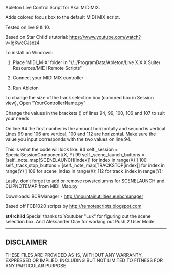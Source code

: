 Ableton Live Control Script for Akai MIDIMIX.

Adds colored focus box to the default MIDI MIX script.

Tested on live 9 & 10.

Based on Star Child's tutorial: https://www.youtube.com/watch?v=IgKwcCJsoz4


To install on Windows:

  1. Place 'MIDI_MIX' folder in "//../ProgramData/Ableton/Live X.X.X Suite/     Resources/MIDI Remote Scripts"

  2. Connect your MIDI MIX controller

  3. Run Ableton





To change the size of the track selection box (coloured box in Session view),
Open “YourControllerName.py”

Change the values in the brackets () of lines 94, 99, 100, 106 and 107 to suit your needs

On line 94 the first number is the amount horizontally and second is vertical.
Lines 99 and 106 are vertical,
100 and 112 are horizontal.
Make sure the value you input corresponds with the two values on line 94.


This is what the code will look like:
94        self._session = SpecialSessionComponent(X, Y)
99        self._scene_launch_buttons = [self._note_map[SCENELAUNCH[index]] for index in range(X) ]
100       self._track_stop_buttons = [self._note_map[TRACKSTOP[index]] for index in range(Y) ]
106       for scene_index in range(X):
112       for track_index in range(Y):

Lastly, don’t forget to add or remove rows/columns for SCENELAUNCH and CLIPNOTEMAP from MIDI_Map.py


Downloads:
BCRManager - 	    http://mountainutilities.eu/bcmanager

Based off FCB1020 scripts by http://remotescripts.blogspot.com

**st4rchild**
Special thanks to Youtuber "Lux" for figuring out the scene selection box.
And Aleksander Olav for working out Push 2 User Mode.

  ----------
  DISCLAIMER
  ----------

THESE FILES ARE PROVIDED AS-IS, WITHOUT ANY WARRANTY, EXPRESSED OR IMPLIED, INCLUDING BUT NOT LIMITED TO FITNESS FOR ANY PARTICULAR PURPOSE.
